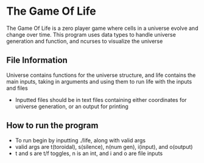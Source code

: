 # The Game Of Life

The Game Of Life is a zero player game where cells in a universe
evolve and change over time. This program uses data types to handle
universe generation and function, and ncurses to visualize the universe

## File Information

Universe contains functions for the universe structure,
and life contains the main inputs, taking in arguments
and using them to run life with the inputs and files
- Inputted files should be in text files containing either 
coordinates for universe generation, or an output for printing

## How to run the program
- To run begin by inputting ./life, along with valid args
- valid args are t(toroidal), s(silence), n(num gen), i(input), and o(output)
- t and s are t/f toggles, n is an int, and i and o are file inputs
